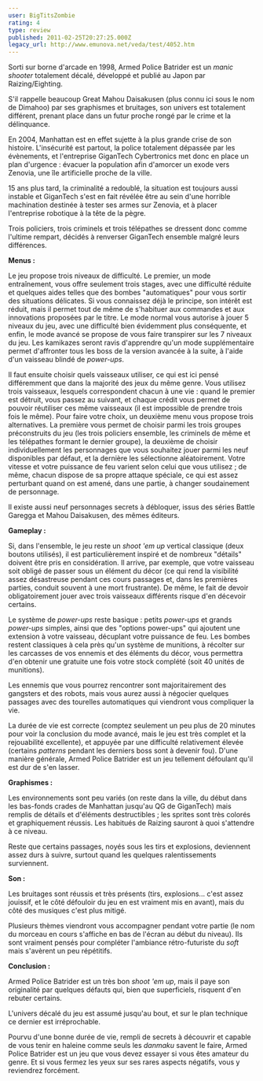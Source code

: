 ```yaml
---
user: BigTitsZombie
rating: 4
type: review
published: 2011-02-25T20:27:25.000Z
legacy_url: http://www.emunova.net/veda/test/4052.htm
---
```

Sorti sur borne d'arcade en 1998, Armed Police Batrider est un _manic shooter_ totalement décalé, développé et publié au Japon par Raizing/Eighting.  

S'il rappelle beaucoup Great Mahou Daisakusen (plus connu ici sous le nom de Dimahoo) par ses graphismes et bruitages, son univers est totalement différent, prenant place dans un futur proche rongé par le crime et la délinquance.  

En 2004, Manhattan est en effet sujette à la plus grande crise de son histoire. L'insécurité est partout, la police totalement dépassée par les évènements, et l'entreprise GiganTech Cybertronics met donc en place un plan d'urgence : évacuer la population afin d'amorcer un exode vers Zenovia, une île artificielle proche de la ville.  

15 ans plus tard, la criminalité a redoublé, la situation est toujours aussi instable et GiganTech s'est en fait révélée être au sein d'une horrible machination destinée à tester ses armes sur Zenovia, et à placer l'entreprise robotique à la tête de la pègre.  

Trois policiers, trois criminels et trois télépathes se dressent donc comme l'ultime rempart, décidés à renverser GiganTech ensemble malgré leurs différences.  

  

**Menus :**  

Le jeu propose trois niveaux de difficulté. Le premier, un mode entraînement, vous offre seulement trois stages, avec une difficulté réduite et quelques aides telles que des bombes "automatiques" pour vous sortir des situations délicates. Si vous connaissez déjà le principe, son intérêt est réduit, mais il permet tout de même de s'habituer aux commandes et aux innovations proposées par le titre. Le mode normal vous autorise à jouer 5 niveaux du jeu, avec une difficulté bien évidemment plus conséquente, et enfin, le mode avancé se propose de vous faire transpirer sur les 7 niveaux du jeu. Les kamikazes seront ravis d'apprendre qu'un mode supplémentaire permet d'affronter tous les boss de la version avancée à la suite, à l'aide d'un vaisseau blindé de _power-ups_.  

Il faut ensuite choisir quels vaisseaux utiliser, ce qui est ici pensé différemment que dans la majorité des jeux du même genre. Vous utilisez trois vaisseaux, lesquels correspondent chacun à une vie : quand le premier est détruit, vous passez au suivant, et chaque crédit vous permet de pouvoir réutiliser ces même vaisseaux (il est impossible de prendre trois fois le même). Pour faire votre choix, un deuxième menu vous propose trois alternatives. La première vous permet de choisir parmi les trois groupes préconstruits du jeu (les trois policiers ensemble, les criminels de même et les télépathes formant le dernier groupe), la deuxième de choisir individuellement les personnages que vous souhaitez jouer parmi les neuf disponibles par défaut, et la dernière les sélectionne aléatoirement. Votre vitesse et votre puissance de feu varient selon celui que vous utilisez ; de même, chacun dispose de sa propre attaque spéciale, ce qui est assez perturbant quand on est amené, dans une partie, à changer soudainement de personnage.  

Il existe aussi neuf personnages secrets à débloquer, issus des séries Battle Garegga et Mahou Daisakusen, des mêmes éditeurs.  

  

**Gameplay :**  

Si, dans l'ensemble, le jeu reste un _shoot 'em up_ vertical classique (deux boutons utilisés), il est particulièrement inspiré et de nombreux "détails" doivent être pris en considération. Il arrive, par exemple, que votre vaisseau soit obligé de passer sous un élément du décor (ce qui rend la visibilité assez désastreuse pendant ces cours passages et, dans les premières parties, conduit souvent à une mort frustrante). De même, le fait de devoir obligatoirement jouer avec trois vaisseaux différents risque d'en décevoir certains.  

Le système de _power-ups_ reste basique : petits _power-ups_ et grands _power-ups_ simples, ainsi que des "options power-ups" qui ajoutent une extension à votre vaisseau, décuplant votre puissance de feu. Les bombes restent classiques à cela près qu'un système de munitions, à récolter sur les carcasses de vos ennemis et des éléments du décor, vous permettra d'en obtenir une gratuite une fois votre stock complété (soit 40 unités de munitions).  

Les ennemis que vous pourrez rencontrer sont majoritairement des gangsters et des robots, mais vous aurez aussi à négocier quelques passages avec des tourelles automatiques qui viendront vous compliquer la vie.  

La durée de vie est correcte (comptez seulement un peu plus de 20 minutes pour voir la conclusion du mode avancé, mais le jeu est très complet et la rejouabilité excellente), et appuyée par une difficulté relativement élevée (certains _patterns_ pendant les derniers boss sont à devenir fou). D'une manière générale, Armed Police Batrider est un jeu tellement défoulant qu'il est dur de s'en lasser.  

  

**Graphismes :**  

Les environnements sont peu variés (on reste dans la ville, du début dans les bas-fonds crades de Manhattan jusqu'au QG de GiganTech) mais remplis de détails et d'éléments destructibles ; les sprites sont très colorés et graphiquement réussis. Les habitués de Raizing sauront à quoi s'attendre à ce niveau.  

Reste que certains passages, noyés sous les tirs et explosions, deviennent assez durs à suivre, surtout quand les quelques ralentissements surviennent.  

  

**Son :**  

Les bruitages sont réussis et très présents (tirs, explosions... c'est assez jouissif, et le côté défouloir du jeu en est vraiment mis en avant), mais du côté des musiques c'est plus mitigé.  

Plusieurs thèmes viendront vous accompagner pendant votre partie (le nom du morceau en cours s'affiche en bas de l'écran au début du niveau). Ils sont vraiment pensés pour compléter l'ambiance rétro-futuriste du _soft_ mais s'avèrent un peu répétitifs.  

  

**Conclusion :**  

Armed Police Batrider est un très bon _shoot 'em up_, mais il paye son originalité par quelques défauts qui, bien que superficiels, risquent d'en rebuter certains.  

L'univers décalé du jeu est assumé jusqu'au bout, et sur le plan technique ce dernier est irréprochable.  

Pourvu d'une bonne durée de vie, rempli de secrets à découvrir et capable de vous tenir en haleine comme seuls les _danmaku_ savent le faire, Armed Police Batrider est un jeu que vous devez essayer si vous êtes amateur du genre. Et si vous fermez les yeux sur ses rares aspects négatifs, vous y reviendrez forcément.